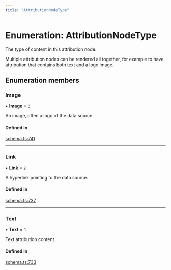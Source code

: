 ```yaml
---
title: "AttributionNodeType"
---
```

# Enumeration: AttributionNodeType

The type of content in this attribution node.

Multiple attribution nodes can be rendered all together, for example to have
attribution that contains both text and a logo image.

## Enumeration members

### Image

• **Image** = `3`

An image, often a logo of the data source.

#### Defined in

[schema.ts:741](https://github.com/coda/packs-sdk/blob/main/schema.ts#L741)

___

### Link

• **Link** = `2`

A hyperlink pointing to the data source.

#### Defined in

[schema.ts:737](https://github.com/coda/packs-sdk/blob/main/schema.ts#L737)

___

### Text

• **Text** = `1`

Text attribution content.

#### Defined in

[schema.ts:733](https://github.com/coda/packs-sdk/blob/main/schema.ts#L733)
